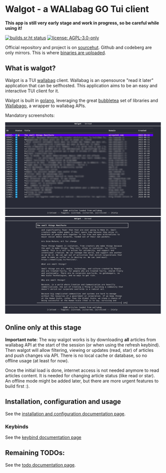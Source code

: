 # Walgot - a WALlabag GO Tui client

**This app is still very early stage and work in progress, so be careful while using it!**

[![builds.sr.ht status](https://builds.sr.ht/~bacardi55/walgot.svg)](https://builds.sr.ht/~bacardi55/walgot?)
[![license: AGPL-3.0-only](https://img.shields.io/badge/license-AGPL--3.0--only-informational.svg)](LICENSE)

Official repository and project is on [sourcehut](https://git.sr.ht/~bacardi55/walgot). Github and codeberg are only mirrors. This is where [binaries are uploaded](docs/install.md#via-binary-files).


## What is walgot?

Walgot is a TUI [wallabag](https://wallabag.org) client. Wallabag is an opensource "read it later" application that can be selfhosted. This application aims to be an easy and interactive TUI client for it.

Walgot is built in [golang](golang.org/), leveraging the great [bubbletea](https://github.com/charmbracelet/bubbletea) set of libraries and [Wallabago](https://github.com/Strubbl/wallabago), a wrapper to wallabag APIs.

Mandatory screenshots:

[![Walgot article list view](docs/screenshots/walgot-listView.png)](docs/screenshots/walgot-listView.png)
[![Walgot article detail view](docs/screenshots/walgot-detailView.png)](docs/screenshots/walgot-detailView.png)


## Online only at this stage

**Important note**: The way walgot works is by downloading **all** articles from wallabag API at the start of the session (or when using the refresh keybind). Then walgot will allow filtering, viewing or updates (read, star) of articles and push changes via API. There is no local cache or database, so no offline usage (at least for now).

Once the initial load is done, internet access is not needed anymore to read articles content. It is needed for changing article status (like read or star). An offline mode might be added later, but there are more urgent features to build first :).


## Installation, configuration and usage

See the [installation and configuration documentation page](docs/install.md).


### Keybinds

See the [keybind documentation page](docs/keybinds.md)


## Remaining TODOs:

See the [todo documentation page](docs/todos.md).

